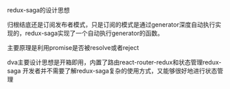 <!--
 * @Descripttion: 
 * @Author: ZJ
 * @Date: 2022-02-17 18:39:00
 * @LastEditors: ZJ
 * @LastEditTime: 2022-02-17 18:58:53
-->
redux-saga的设计思想

归根结底还是订阅发布者模式，只是订阅的模式是通过generator深度自动执行实现的，redux-saga实现了一个自动执行generator的函数。

主要原理是利用promise是否被resolve或者reject

dva主要设计思想是开箱即用，内置了路由react-router-redux和状态管理redux-saga 
开发者并不需要了解redux-saga复杂的使用方式，又能够很好地进行状态管理

